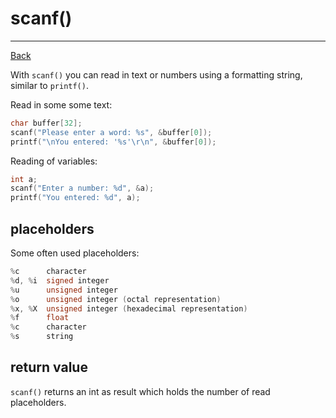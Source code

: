 ﻿# scanf()

---

[Back](../instructions.md)

With ```scanf()``` you can read in text or numbers using a formatting string, similar to ```printf()```.

Read in some some text:
```c
char buffer[32];
scanf("Please enter a word: %s", &buffer[0]);
printf("\nYou entered: '%s'\r\n", &buffer[0]); 
```

Reading of variables:
```c
int a;
scanf("Enter a number: %d", &a);
printf("You entered: %d", a);
```

## placeholders
Some often used placeholders:
```c
%c      character
%d, %i  signed integer
%u      unsigned integer
%o      unsigned integer (octal representation)
%x, %X  unsigned integer (hexadecimal representation)
%f      float
%c      character
%s      string
```

## return value
```scanf()``` returns an int as result which holds the number of read placeholders.
